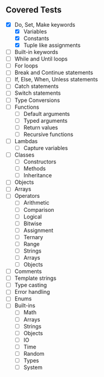 ## Covered Tests

- [X] Do, Set, Make keywords
    - [X] Variables
    - [X] Constants
    - [X] Tuple like assignments
- [ ] Built-in keywords
- [ ] While and Until loops
- [ ] For loops
- [ ] Break and Continue statements
- [ ] If, Else, When, Unless statements
- [ ] Catch statements
- [ ] Switch statements
- [ ] Type Conversions
- [ ] Functions
    - [ ] Default arguments
    - [ ] Typed arguments
    - [ ] Return values
    - [ ] Recursive functions
- [ ] Lambdas
    - [ ] Capture variables
- [ ] Classes
    - [ ] Constructors
    - [ ] Methods
    - [ ] Inheritance
- [ ] Objects
- [ ] Arrays
- [ ] Operators
    - [ ] Arithmetic
    - [ ] Comparison
    - [ ] Logical
    - [ ] Bitwise
    - [ ] Assignment
    - [ ] Ternary
    - [ ] Range
    - [ ] Strings
    - [ ] Arrays
    - [ ] Objects
- [ ] Comments
- [ ] Template strings
- [ ] Type casting
- [ ] Error handling
- [ ] Enums
- [ ] Built-ins
    - [ ] Math
    - [ ] Arrays
    - [ ] Strings
    - [ ] Objects
    - [ ] IO
    - [ ] Time
    - [ ] Random
    - [ ] Types
    - [ ] System